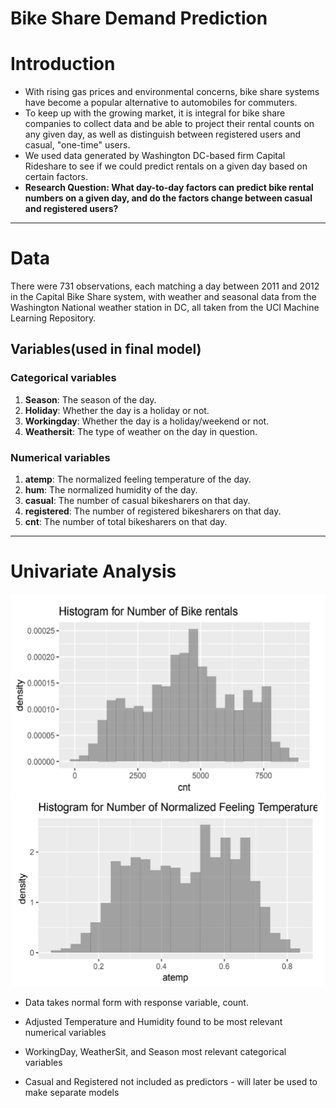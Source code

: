 # Bike Share Demand Prediction

# Introduction

- With rising gas prices and environmental concerns, bike share systems have become a popular alternative to automobiles for commuters.
- To keep up with the growing market, it is integral for bike share companies to collect data and be able to project their rental counts on any given day, as well as distinguish between registered users and casual, "one-time" users.
- We used data generated by Washington DC-based firm Capital Rideshare to see if we could predict rentals on a given day based on certain factors.
- **Research Question: What day-to-day factors can predict bike rental numbers on a given day, and do the factors change between casual and registered users?**

---

# Data

There were 731 observations, each matching a day between 2011 and 2012 in the Capital Bike Share system, with weather and seasonal data from the Washington National weather station in DC, all taken from the UCI Machine Learning Repository.

## Variables(used in final model)

### Categorical variables

1. **Season**: The season of the day.
2. **Holiday**: Whether the day is a holiday or not.
3. **Workingday**: Whether the day is a holiday/weekend or not.
4. **Weathersit**: The type of weather on the day in question.

### Numerical variables

1. **atemp**: The normalized feeling temperature of the day.
2. **hum**: The normalized humidity of the day.
3. **casual**: The number of casual bikesharers on that day.
4. **registered**: The number of registered bikesharers on that day.
5. **cnt**: The number of total bikesharers on that day.

---

# Univariate Analysis

![Image](https://github.com/hailinkim/stat230_bikeshare/blob/a1fe82b660da02b0843eea93e716bb5bfcc68617/plots/histogram.png) ![Image](https://github.com/hailinkim/stat230_bikeshare/blob/main/plots/histogram2.png)

- Data takes normal form with response variable, count.

- Adjusted Temperature and Humidity found to be most relevant numerical variables
- WorkingDay, WeatherSit, and Season most relevant categorical variables
- Casual and Registered not included as predictors - will later be used to make separate models
